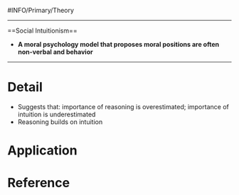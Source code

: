 #INFO/Primary/Theory

---
==Social Intuitionism==

- **A moral psychology model that proposes moral positions are often non-verbal and behavior**

---

# Detail

- Suggests that: importance of reasoning is overestimated; importance of intuition is underestimated
- Reasoning builds on intuition

# Application

# Reference
>

